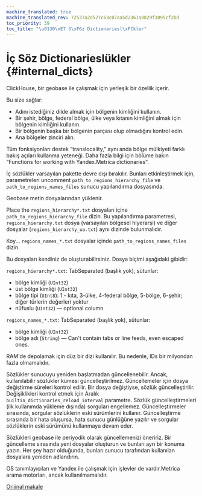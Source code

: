 ```yaml
---
machine_translated: true
machine_translated_rev: 72537a2d527c63c07aa5d2361a8829f3895cf2bd
toc_priority: 39
toc_title: "\u0130\xE7 S\xF6z Dictionariesl\xFCkler"
---
```


# İç Söz Dictionarieslükler {#internal_dicts}

ClickHouse, bir geobase ile çalışmak için yerleşik bir özellik içerir.

Bu size sağlar:

-   Adını istediğiniz dilde almak için bölgenin kimliğini kullanın.
-   Bir şehir, bölge, federal bölge, ülke veya kıtanın kimliğini almak için bölgenin kimliğini kullanın.
-   Bir bölgenin başka bir bölgenin parçası olup olmadığını kontrol edin.
-   Ana bölgeler zinciri alın.

Tüm fonksiyonları destek “translocality,” aynı anda bölge mülkiyeti farklı bakış açıları kullanma yeteneği. Daha fazla bilgi için bölüme bakın “Functions for working with Yandex.Metrica dictionaries”.

İç sözlükler varsayılan pakette devre dışı bırakılır.
Bunları etkinleştirmek için, parametreleri uncomment `path_to_regions_hierarchy_file` ve `path_to_regions_names_files` sunucu yapılandırma dosyasında.

Geobase metin dosyalarından yüklenir.

Place the `regions_hierarchy*.txt` dosyaları içine `path_to_regions_hierarchy_file` dizin. Bu yapılandırma parametresi, `regions_hierarchy.txt` dosya (varsayılan bölgesel hiyerarşi) ve diğer dosyalar (`regions_hierarchy_ua.txt`) aynı dizinde bulunmalıdır.

Koy... `regions_names_*.txt` dosyalar içinde `path_to_regions_names_files` dizin.

Bu dosyaları kendiniz de oluşturabilirsiniz. Dosya biçimi aşağıdaki gibidir:

`regions_hierarchy*.txt`: TabSeparated (başlık yok), sütunlar:

-   bölge kimliği (`UInt32`)
-   üst bölge kimliği (`UInt32`)
-   bölge tipi (`UInt8`): 1 - kıta, 3-ülke, 4-federal bölge, 5-bölge, 6-şehir; diğer türlerin değerleri yoktur
-   nüfuslu (`UInt32`) — optional column

`regions_names_*.txt`: TabSeparated (başlık yok), sütunlar:

-   bölge kimliği (`UInt32`)
-   bölge adı (`String`) — Can't contain tabs or line feeds, even escaped ones.

RAM'de depolamak için düz bir dizi kullanılır. Bu nedenle, IDs bir milyondan fazla olmamalıdır.

Sözlükler sunucuyu yeniden başlatmadan güncellenebilir. Ancak, kullanılabilir sözlükler kümesi güncelleştirilmez.
Güncellemeler için dosya değiştirme süreleri kontrol edilir. Bir dosya değiştiyse, sözlük güncelleştirilir.
Değişiklikleri kontrol etmek için Aralık `builtin_dictionaries_reload_interval` parametre.
Sözlük güncelleştirmeleri (ilk kullanımda yükleme dışında) sorguları engellemez. Güncelleştirmeler sırasında, sorgular sözlüklerin eski sürümlerini kullanır. Güncelleştirme sırasında bir hata oluşursa, hata sunucu günlüğüne yazılır ve sorgular sözlüklerin eski sürümünü kullanmaya devam eder.

Sözlükleri geobase ile periyodik olarak güncellemenizi öneririz. Bir güncelleme sırasında yeni dosyalar oluşturun ve bunları ayrı bir konuma yazın. Her şey hazır olduğunda, bunları sunucu tarafından kullanılan dosyalara yeniden adlandırın.

OS tanımlayıcıları ve Yandex ile çalışmak için işlevler de vardır.Metrica arama motorları, ancak kullanılmamalıdır.

[Orijinal makale](https://clickhouse.tech/docs/en/query_language/dicts/internal_dicts/) <!--hide-->
